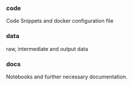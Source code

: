 ### code
Code Snippets and docker configuration file

### data
raw, intermediate and output data

### docs
Notebooks and further necessary documentation.
